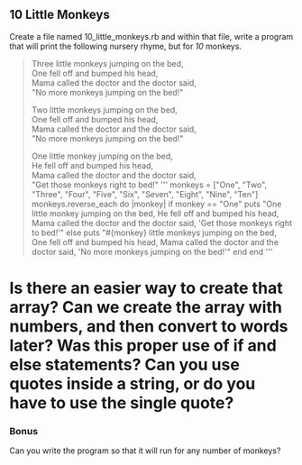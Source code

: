 ## 10 Little Monkeys

Create a file named 10_little_monkeys.rb and within that file, write a program that will print the following nursery rhyme, but for *10* monkeys.

> Three little monkeys jumping on the bed,  
> One fell off and bumped his head,  
> Mama called the doctor and the doctor said,  
> "No more monkeys jumping on the bed!"
>
> Two little monkeys jumping on the bed,  
> One fell off and bumped his head,  
> Mama called the doctor and the doctor said,  
> "No more monkeys jumping on the bed!"
>
> One little monkey jumping on the bed,  
> He fell off and bumped his head,  
> Mama called the doctor and the doctor said,  
> "Get those monkeys right to bed!"
'''
monkeys = ["One", "Two", "Three", "Four", "Five", "Six", "Seven", "Eight", "Nine", "Ten"]
  monkeys.reverse_each do |monkey|
    if monkey == "One"
      puts "One little monkey jumping on the bed, He fell off and bumped his head, Mama called the doctor and the doctor said, 'Get those monkeys right to bed!'"
    else
      puts "#{monkey} little monkeys jumping on the bed, One fell off and bumped his head, Mama called the doctor and the doctor said, 'No more monkeys jumping on the bed!'"
    end
  end
'''
# Is there an easier way to create that array? Can we create the array with numbers, and then convert to words later? Was this proper use of if and else statements? Can you use quotes inside a string, or do you have to use the single quote?


### Bonus
Can you write the program so that it will run for any number of monkeys?
